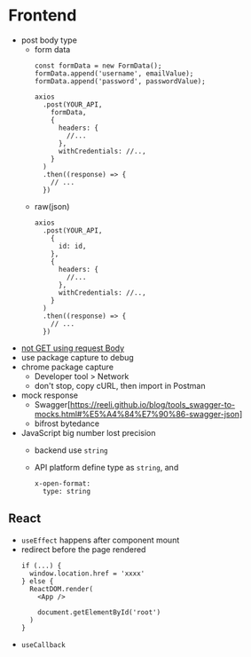# Frontend
- post body type
  - form data
    ```
    const formData = new FormData();
    formData.append('username', emailValue);
    formData.append('password', passwordValue);

    axios
      .post(YOUR_API,
        formData,
        {
          headers: {
            //...
          },
          withCredentials: //..,
        }
      )
      .then((response) => {
        // ...
      })
    ``` 
  - raw(json)
    ```
    axios
      .post(YOUR_API,
        {
          id: id,
        },
        {
          headers: {
            //...
          },
          withCredentials: //..,
        }
      )
      .then((response) => {
        // ...
      })
    ```
- [not GET using request Body]( https://stackoverflow.com/questions/978061/http-get-with-request-body)
- use package capture to debug
- chrome package capture
  - Developer tool > Network
  - don't stop, copy cURL, then import in Postman
- mock response
  - Swagger[https://reeli.github.io/blog/tools_swagger-to-mocks.html#%E5%A4%84%E7%90%86-swagger-json]
  - bifrost bytedance
- JavaScript big number lost precision
  - backend use `string`
  - API platform define type as `string`, and
  
    ```
    x-open-format:
      type: string
    ```

## React
+ `useEffect` happens after component mount
+ redirect before the page rendered
  ```
  if (...) {
    window.location.href = 'xxxx'
  } else {
    ReactDOM.render(
      <App />

      document.getElementById('root')
    )
  }
  ``` 
+ `useCallback`
